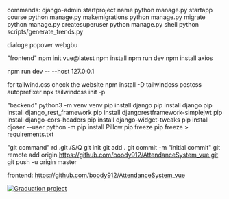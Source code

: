 commands:
django-admin startproject name
python manage.py startapp course
python manage.py makemigrations
python manage.py migrate
python manage.py createsuperuser
python manage.py shell
python scripts/generate_trends.py

dialoge
popover
webgbu


"frontend"
npm init vue@latest
npm install
npm run dev
npm install axios

npm run dev -- --host 127.0.0.1

for tailwind.css check the website 
npm install -D tailwindcss postcss autoprefixer
npx tailwindcss init -p

"backend"
python3 -m venv venv
pip install django
pip install django
pip install django_rest_framework
pip install djangorestframework-simplejwt
pip install django-cors-headers
pip install django-widget-tweaks
pip install djoser --user
python -m pip install Pillow
pip freeze
pip freeze > requirements.txt

"git command"
rd .git /S/Q
git init
git add .
git commit -m "initial commit"
git remote add origin https://github.com/boody912/AttendanceSystem_vue.git
git push -u origin master



frontend:
https://github.com/boody912/AttendanceSystem_vue

  [![Graduation project](https://img.youtube.com/vi/OoxO1jAGep0/0.jpg)](https://www.youtube.com/watch?v=OoxO1jAGep0)
